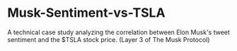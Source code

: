 # Musk-Sentiment-vs-TSLA
A technical case study analyzing the correlation between Elon Musk's tweet sentiment and the $TSLA stock price. (Layer 3 of The Musk Protocol)
